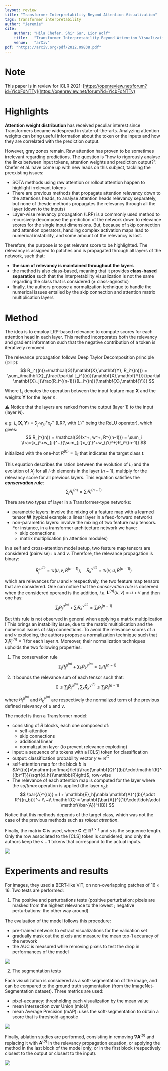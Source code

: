```yaml
---
layout: review
title: "Transformer Interpretability Beyond Attention Visualization"
tags: transformer interpretability
author: "Jeremie"
cite:
    authors: "Hila Chefer, Shir Gur, Lior Wolf"
    title:   "Transformer Interpretability Beyond Attention Visualization"
    venue:   "arXiv"
pdf: "https://arxiv.org/pdf/2012.09838.pdf"
---
```



# Note

This paper is in review for ICLR 2021: [https://openreview.net/forum?id=YicbFdNTTy](https://openreview.net/forum?id=YicbFdNTTy)

# Highlights

**Attention weight distribution** has received peculiar interest since Transformers became widespread in state-of-the-arts. Analyzing attention weights can bring useful information about the token or the inputs and how they are correlated with the prediction output.

However, gray zones remain. Raw attention has proven to be sometimes irrelevant regarding predictions. The question is "how to rigorously analyse the links between input tokens, attention weights and prediction output?". Chefer et al. have come up with new leads on this subject, tackling the preexisting issues:

 - SOTA methods using raw attention or rollout attention happen to highlight irrelevant tokens
 - There are previous methods that propagate attention relevancy down to the attentions heads, to analyse attention heads relevancy separately, but none of thesde methods propagates the relevancy through all the layer (down to the inputs)
 - Layer-wise relevancy propagation (LRP) is a commonly used method to recursively decompose the prediction of the network down to relevance scores for the single input dimensions. But, because of skip connection and attention operators, handling complex activation maps lead to numerical instability, and some amount of the relevancy is lost. 

Therefore, the purpose is to get relevant score to be highlighted. The relevancy is assigned to patches and is propagated through all layers of the network, such that: 

 - **the sum of relevancy is maintained throughout the layers** 
 - the method is also class-based, meaning that it provides **class-based separation** such that the interpretability visualization is not the same regarding the class that is considered (≠ class-agnostic)
 - finally, the authors propose a normalization technique to handle the numerical issues entailed by the skip connection and attention matrix multiplication layers


# Method

The idea is to employ LRP-based relevance to compute scores for each attention head in each layer. This method incorporates both the relevancy and gradient information such that the negative contribution of a token is iteratively removed.

The relevance propagation follows Deep Taylor Decomposition principle (DTD):
$$
R_j^{(n)}=\mathcal{G}(\mathbf{X},\mathbf{Y}, R_i^{(n)}) = \sum_i\mathbf{X}_j\frac{\partial L_i^{(n)}(\mathbf{X},\mathbf{Y})}{\partial \mathbf{X}_j}\frac{R_i^{(n-1)}}{L_i^{(n)}(\mathbf{X},\mathbf{Y})}
$$

Where $L_i$ denotes the operation between the input feature map $\mathbf{X}$ and the weights $\mathbf{Y}$ for the layer $n$. 

⚠️ Notice that the layers are ranked from the output (layer $1$) to the input (layer $N$). 

*e.g.* $L_i(\mathbf{X},\mathbf{Y}) = \sum_{j'}w_{j'i}^+x_{j'}^+$ (LRP, with $(.)^+$ being the ReLU operator), which gives:
$$
R_j^{(n)} = \mathcal{G}(x^+, w^+, R^{(n-1)}) =  \sum_i \frac{x_j^+w_{ji}^+}{\sum_{j'}x_{j'}^+w_{j'i}^+}R_i^{(n-1)}
$$
 
 initialized with the one-hot $R^{(0)}=\mathbb{1}_t$ that indicates the target class $t$.
  
This equation describes the ration between the evolution of $L_i$ and the evolution of $X_j$ for all $i$-th elements in the layer $(n-1)$, multiply for the relevancy score for all previous layers. This equation satisfies the ***conservation rule***:
$$
\sum_j R_j^{(n)} = \sum_i R_i^{(n-1)}
$$

There are two types of layer in a Transformer-type networks:

 - parametric layers: involve the mixing of a feature map with a learned tensor $\mathbf{W}$ (typical example: a linear layer in a feed-forward network)
 - non-parametric layers: involve the mixing of two feature map tensors. For instance, in a transformer architecture network we have:
	 - skip connections
	 - matrix multiplication (in attention modules)

In a self and cross-attention model setup, two feature map tensors are considered (pairwise) : $u$ and $v$. Therefore, the relevance propagation is binary:

$$
R_j^{u^{(n)}}=\mathcal{G}(u,v,R^{(n-1)}), \quad R_k^{v^{(n)}}=\mathcal{G}(v,u,R^{(n-1)})
$$

which are relevances for $u$ and $v$ respectively, the two feature map tensors that are considered.
One can notice that the *conservation rule* is observed when the considered operand is the addition, *i.e.* $\mathbf{L}^{(n)}(u,v) = u + v$ and then one has:
$$
\sum_j R_j^{u^{(n)}} + \sum_i R_k^{v^{(n)}} = \sum_i R_i^{(n-1)} 
$$

But this rule is not observed in general when applying a matrix multiplication !
This brings an instability issue, due to the matrix multiplication and the numerical issues of skip connections. To avoid the relevance scores of $u$ and $v$ exploding, the authors propose a normalization technique such that $\sum_i R_i^{(n)} = 1$ for each layer $n$. Moreover, their normalization techniques upholds the two following properties:

 1. The conservation rule
    $$
    \sum_j \bar{R}_j^{u^{(n)}} + \sum_k \bar{R}_k^{v^{(n)}} = \sum_i R_i^{(n-1)}
    $$
 
 2. It bounds the relevance sum of each tensor such that:
    $$
    0 \leq  \sum_j \bar{R}_j^{u^{(n)}},  \sum_k \bar{R}_k^{v^{(n)}}  \leq  \sum_i R_i^{(n-1)}
    $$

where $\bar{R}_j^{u^{(n)}}$ and $\bar{R}_k^{v^{(n)}}$ are respectively the normalized term of the previous defined relevancy of $u$ and $v$.

The model is then a Transformer model:

 - consisting of $B$ blocks, each one composed of:
	 - self-attention
	 - skip connections
	 - additional linear
	 - normalization layer (to prevent relevance exploding)
 - input: a sequence of $s$ tokens with a [CLS] token for classification
 - output: classification probability vector $y\in\mathbb{R}^C$
 - self-attention map for the block $b$ is $A^{(b)}=\mathrm{softmax}\left(\frac{\mathbf{Q}^{(b)}\cdot\mathbf{K}^{(b)^T}}{\sqrt{d_h}}\mathbb{R}ight)$, row-wise
 - The relevance of each attention map is computed for the layer where the *softmax* operation is applied (the layer $n_b$):
    $$
    \bar{A}^{(b)} = I + \mathbb{E}_h[\nabla \mathbf{A}^{(b)}\odot R^{(n_b)}]^+ \\
    ~\\
    \mathbf{C} = \mathbf{\bar{A}}^{(1)}\cdot\ldots\cdot \mathbf{\bar{A}}^{(B)}
    $$

Notice that this methods depends of the target class, which was not the case of the previous methods such as *rollout attention*.

Finally, the matrix $\mathbf{C}$ is used, where $\mathbf{C} \in \mathbb{R}^{s \times s}$ and $s$ is the sequence length. Only the row associated to the [CLS] token is considered, and only the authors keep the $s-1$ tokens that correspond to the actual inputs. 

![](/collections/images/chefer_bib/lrp_method.jpg)

# Experiments and results 

For images, they used a BERT-like ViT, on non-overlapping patches of $16\times 16$.
Two tests are performed:

1. The positive and perturbations tests (positive perturbation: pixels are masked from the highest relevance to the lowest ; negative perturbations: the other way around)

The evaluation of the model follows this procedure:

 - pre-trained network to extract visualizations for the validation set
 - gradually mask out the pixels and measure the mean top-1 accuracy of the network 
 - the AUC is measured while removing pixels to test the drop in performances of the model

![](/collections/images/chefer_bib/results_relevancy.jpg)

2. The segmentation tests

Each visualization is considered as a soft-segmentation of the image, and can be compared to the ground truth segmentation (from the ImageNet-Segmentation dataset). 
Three metrics are used:

 - pixel-accuracy: thresholding each visualization by the mean value
 - mean Intersection over Union (mIoU)
 - mean Average Precision (mAP): uses the soft-segmentation to obtain a score that is threshold-agnostic

![](/collections/images/chefer_bib/tab_results_relevancy.jpg)

Finally, ablation studies are performed, consisting in removing $\nabla \mathbf{A}^{(b)}$ and replacing it with $\mathbf{A}^{(b)}$ in the relevancy propagation equation, or applying the method in the last block of the model only, or in the first block (respectively closest to the output or closest to the input).

![](/collections/images/chefer_bib/ablation_studies.jpg)